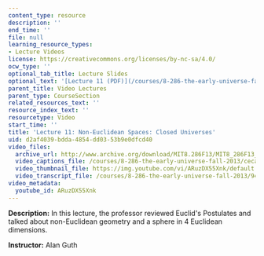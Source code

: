 ```yaml
---
content_type: resource
description: ''
end_time: ''
file: null
learning_resource_types:
- Lecture Videos
license: https://creativecommons.org/licenses/by-nc-sa/4.0/
ocw_type: ''
optional_tab_title: Lecture Slides
optional_text: '[Lecture 11 (PDF)](/courses/8-286-the-early-universe-fall-2013/resources/mit8_286f13_lec11)'
parent_title: Video Lectures
parent_type: CourseSection
related_resources_text: ''
resource_index_text: ''
resourcetype: Video
start_time: ''
title: 'Lecture 11: Non-Euclidean Spaces: Closed Universes'
uid: d2af4039-bdda-4854-dd03-53b9e0dfcd40
video_files:
  archive_url: http://www.archive.org/download/MIT8.286F13/MIT8_286F13_lec11_300k.mp4
  video_captions_file: /courses/8-286-the-early-universe-fall-2013/cecaf4dcda82506eaac12bacdcfe7ba1_ARuzDX55Xnk.vtt
  video_thumbnail_file: https://img.youtube.com/vi/ARuzDX55Xnk/default.jpg
  video_transcript_file: /courses/8-286-the-early-universe-fall-2013/94d64e9de7dffb202372b30df69c48a5_ARuzDX55Xnk.pdf
video_metadata:
  youtube_id: ARuzDX55Xnk
---
```


**Description:** In this lecture, the professor reviewed Euclid's Postulates and talked about non-Euclidean geometry and a sphere in 4 Euclidean dimensions.

**Instructor:** Alan Guth


